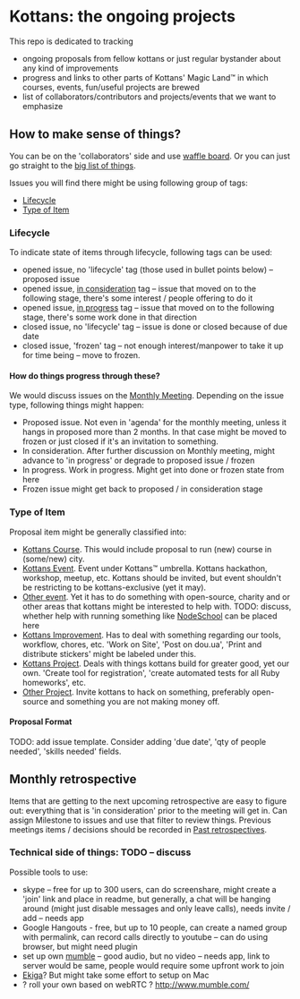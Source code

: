 # Kottans: the ongoing projects

This repo is dedicated to tracking
+ ongoing proposals from fellow kottans or just regular bystander about any kind of improvements
+ progress and links to other parts of Kottans' Magic Land™ in which courses, events, fun/useful projects are brewed
+ list of collaborators/contributors and projects/events that we want to emphasize

## How to make sense of things?

You can be on the 'collaborators' side and use [waffle board](https://waffle.io/sudodoki/kottans-ongoing-projects/join). Or you can just go straight to the [big list of things](https://github.com/sudodoki/kottans-ongoing-projects/issues).

Issues you will find there might be using following group of tags:
+ [Lifecycle](#lifecycle)
+ [Type of Item](#type-of-item)

### Lifecycle

To indicate state of items through lifecycle, following tags can be used:
+ opened issue, no 'lifecycle' tag (those used in bullet points below) – proposed issue
+ opened issue, [in consideration](https://github.com/sudodoki/kottans-ongoing-projects/labels/in%20consideration) tag – issue that moved on to the following stage, there's some interest / people offering to do it
+ opened issue, [in progress](https://github.com/sudodoki/kottans-ongoing-projects/labels/in%20progress) tag – issue that moved on to the following stage, there's some work done in that direction
+ closed issue, no 'lifecycle' tag – issue is done or closed because of due date
+ closed issue, 'frozen' tag – not enough interest/manpower to take it up for time being – move to frozen.

#### How do things progress through these?

We would discuss issues on the [Monthly Meeting](#monthly-retrospective). Depending on the issue type, following things might happen:

+ Proposed issue. Not even in 'agenda' for the monthly meeting, unless it hangs in proposed more than 2 months. In that case might be moved to frozen or just closed if it's an invitation to something.
+ In consideration. After further discussion on Monthly meeting, might advance to 'in progress' or degrade to proposed issue / frozen
+ In progress. Work in progress. Might get into done or frozen state from here
+ Frozen issue might get back to proposed / in consideration stage

### Type of Item

Proposal item might be generally classified into:
+ [Kottans Course](https://github.com/sudodoki/kottans-ongoing-projects/labels/kottans%20course). This would include proposal to run (new) course in (some/new) city.
+ [Kottans Event](https://github.com/sudodoki/kottans-ongoing-projects/labels/kottans%20event). Event under Kottans™ umbrella. Kottans hackathon, workshop, meetup, etc. Kottans should be invited, but event shouldn't be restricting to be kottans-exclusive (yet it may).
+ [Other event](https://github.com/sudodoki/kottans-ongoing-projects/labels/other%20event). Yet it has to do something with open-source, charity and or other areas that kottans might be interested to help with. TODO: discuss, whether help with running something like [NodeSchool](https://nodeschool.io) can be placed here
+ [Kottans Improvement](https://github.com/sudodoki/kottans-ongoing-projects/labels/kottans%20improvement). Has to deal with something regarding our tools, workflow, chores, etc. 'Work on Site', 'Post on dou.ua', 'Print and distribute stickers' might be labeled under this.
+ [Kottans Project](https://github.com/sudodoki/kottans-ongoing-projects/labels/kottans%20project). Deals with things kottans build for greater good, yet our own. 'Create tool for registration', 'create automated tests for all Ruby homeworks', etc.
+ [Other Project](https://github.com/sudodoki/kottans-ongoing-projects/labels/other%20project). Invite kottans to hack on something, preferably open-source and something you are not making money off.

#### Proposal Format

TODO: add issue template.
Consider adding 'due date', 'qty of people needed', 'skills needed' fields.

## Monthly retrospective

Items that are getting to the next upcoming retrospective are easy to figure out: everything that is 'in consideration' prior to the meeting will get in. Can assign Milestone to issues and use that filter to review things. Previous meetings items / decisions should be recorded in [Past retrospectives](PAST_RETROSPECTIVES.md).

### Technical side of things: TODO – discuss

Possible tools to use:
+ skype – free for up to 300 users, can do screenshare, might create a 'join' link and place in readme, but generally, a chat will be hanging around (might just disable messages and only leave calls), needs invite / add – needs app
+ Google Hangouts - free, but up to 10 people, can create a named group with permalink, can record calls directly to youtube – can do using browser, but might need plugin
+ set up own [mumble](http://www.mumble.com/) – good audio, but no video – needs app, link to server would be same, people would require some upfront work to join
+ [Ekiga](http://www.ekiga.org/)? But might take some effort to setup on Mac  
+ ? roll your own based on webRTC ?
http://www.mumble.com/
